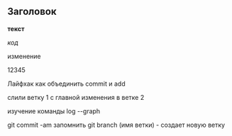 ## Заголовок ##

__текст__

_код_

изменение

12345

Лайфхак как объединить commit и add



слили ветку 1 с главной
изменения в ветке 2

изучение команды log --graph

git commit -am запомнить
git branch (имя ветки) - создает новую ветку
